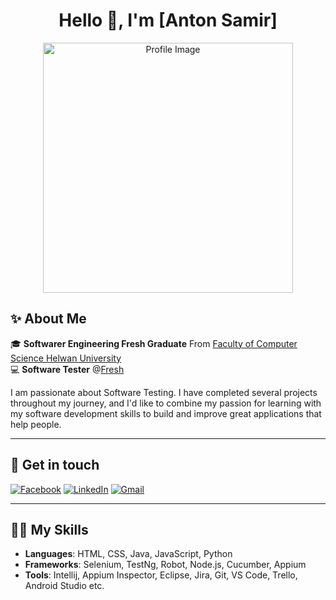 <!-- Header -->
<h1 align="center">Hello 👋, I'm [Anton Samir]</h1>

<!-- Image -->
<p align="center">
  <img src="https://as2.ftcdn.net/v2/jpg/08/58/07/07/1000_F_858070733_lFKySYZWIo9F4yuDhF5E8Z4jCleBVB1i.jpg" alt="Profile Image" width="400"/>
</p>

<!-- About Me Section -->
## ✨ About Me

🎓 **Softwarer Engineering Fresh Graduate** From [Faculty of Computer Science Helwan University](http://safcai.helwan.edu.eg/index.php/ar/)  
💻 **Software Tester** @[Fresh](https://fresh.com.eg/ar/)

I am passionate about Software Testing. I have completed several projects throughout my journey, and I'd like to combine my passion for learning with my software development skills to build and improve great applications that help people.

---

## 💬 Get in touch  

[![Facebook](https://img.shields.io/badge/Facebook-1877F2?logo=facebook&logoColor=white)](https://www.facebook.com/anton.samir.161)
[![LinkedIn](https://img.shields.io/badge/LinkedIn-0077B5?logo=linkedin&logoColor=white)](https://www.linkedin.com/in/anton-samir/)
[![Gmail](https://img.shields.io/badge/Gmail-D14836?logo=gmail&logoColor=white)](antonsamir882@gmail.com)

---

## 🧑‍💻 My Skills

- **Languages**: HTML, CSS, Java, JavaScript, Python  
- **Frameworks**: Selenium, TestNg, Robot, Node.js, Cucumber, Appium 
- **Tools**: Intellij, Appium Inspector, Eclipse, Jira, Git, VS Code, Trello, Android Studio  etc.
